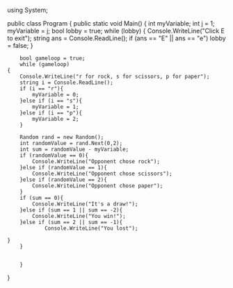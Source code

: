using System;
					
public class Program
{
	public static void Main()
	{
		int myVariable;
		int j = 1;
		myVariable = j;
		bool lobby = true;
		while (lobby)
		{
		  Console.WriteLine("Click E to exit");
		string ans = Console.ReadLine();
		if (ans == "E" || ans == "e")
			lobby = false;
		}
		
		bool gameloop = true;
		while (gameloop)
	{	
		Console.WriteLine("r for rock, s for scissors, p for paper");
		string i = Console.ReadLine();
		if (i == "r"){
			myVariable = 0;
		}else if (i == "s"){
			myVariable = 1;
		}else if (i == "p"){
			myVariable = 2;
		}
		
		Random rand = new Random();
		int randomValue = rand.Next(0,2);
		int sum = randomValue - myVariable;
		if (randomValue == 0){
			Console.WriteLine("Opponent chose rock");
		}else if (randomValue == 1){
			Console.WriteLine("Opponent chose scissors");
		}else if (randomValue == 2){
			Console.WriteLine("Opponent chose paper");
		} 
		if (sum == 0){
			Console.WriteLine("It's a draw!");
		}else if (sum == 1 || sum == -2){
			Console.WriteLine("You win!");
		}else if (sum == 2 || sum == -1){
				Console.WriteLine("You lost");
			
	}
		}
	
		
		}
}
